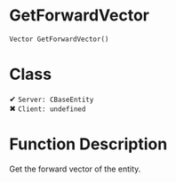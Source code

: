 # GetForwardVector
```
Vector GetForwardVector()
```
# Class
✔ `Server: CBaseEntity`  
✖ `Client: undefined`  

# Function Description
Get the forward vector of the entity.
